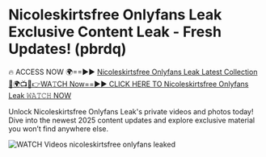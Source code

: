 # Nicoleskirtsfree Onlyfans Leak Exclusive Content Leak - Fresh Updates! (pbrdq)

🔥 ACCESS NOW 🌍==►► <a href="https://tinyurl.com/3fjeunct" rel="nofollow">Nicoleskirtsfree Onlyfans Leak Latest Collection</a></h3>
[🔴🌍📺📱👉WA𝚃CH Now==►► CLICK HERE TO Nicoleskirtsfree Onlyfans Leak 𝚆𝙰𝚃𝙲𝙷 NOW](https://tinyurl.com/3fjeunct)

Unlock Nicoleskirtsfree Onlyfans Leak's private videos and photos today! Dive into the newest 2025 content updates and explore exclusive material you won’t find anywhere else.


<a href="https://tinyurl.com/3fjeunct" rel="nofollow" data-target="animated-image.originalLink"><img src="https://camo.githubusercontent.com/8a4f000d20f83aca3bf7ec5f350d767afa0574a8a352519fd8cfa583a6f93a33/68747470733a2f2f692e696d6775722e636f6d2f644a486b345a712e676966" alt="WATCH Videos" data-canonical-src="https://i.imgur.com/dJHk4Zq.gif" style="max-width: 100%; display: inline-block;" data-target="animated-image.originalImage"></a>
nicoleskirtsfree onlyfans leaked